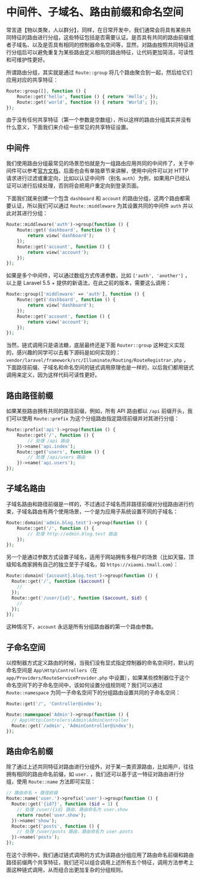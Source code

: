 # 中间件、子域名、路由前缀和命名空间

常言道【物以类聚，人以群分】，同样，在日常开发中，我们通常会将具有某些共同特征的路由进行分组，这些特征包括是否需要认证。是否具有共同的路由前缀或者子域名、以及是否具有相同的控制器命名空间等，显然，对路由按照共同特征进行分组后可以避免重复为某些路由定义相同的路由特征，让代码更加简洁，可读性和可维护性更好。

所谓路由分组，其实就是通过 `Route::group` 将几个路由聚合到一起，然后给它们应用对应的共享特征：

```php
Route::group([], function () { 
    Route::get('hello', function () { return 'Hello'; }); 
    Route::get('world', function () { return 'World'; }); 
});
```

由于没有任何共享特征（第一个参数是空数组），所以这样的路由分组其实并没有什么意义，下面我们来介绍一些常见的共享特征设置。

## 中间件

我们使用路由分组最常见的场景恐怕就是为一组路由应用共同的中间件了，关于中间件可以参考[官方文档](https://laravelacademy.org/post/9539.html)，后面也会有单独章节来讲解，使用中间件可以对 HTTP 请求进行过滤或重定向，比如以认证中间件（别名 `auth`）为例，如果用户已经认证可以进行后续处理，否则将会把用户重定向到登录页面。

下面我们就来创建一个包含 `dashboard` 和 `account` 的路由分组，这两个路由都需要认证，所以我们可以通过 `Route::middleware` 为其设置共同的中间件 `auth` 并以此对其进行分组：

```php
Route::middleware('auth')->group(function () {
    Route::get('dashboard', function () {
        return view('dashboard');
    });
    Route::get('account', function () {
        return view('account');
    });
});
```

如果是多个中间件，可以通过数组方式传递参数，比如 `['auth', 'another']` ，以上是 Laravel 5.5 + 提供的新语法，在此之前的版本，需要这么调用：

```php
Route::group(['middleware' => 'auth'], function () { 
    Route::get('dashboard', function () { 
        return view('dashboard'); 
    }); 
    Route::get('account', function () { 
        return view('account'); 
    }); 
});
```

当然，链式调用只是语法糖，底层最终还是下面 `Router::group` 这种定义实现的，感兴趣的同学可以去看下源码是如何实现的：`vendor/laravel/framework/src/Illuminate/Routing/RouteRegistrar.php`  ，下面路径前缀、子域名和命名空间的链式调用原理也是一样的，以后我们都用链式调用来定义，因为这样代码可读性更好。

## 路由路径前缀

如果某些路由拥有共同的路径前缀，例如，所有 API 路由都以 `/api` 前缀开头，我们可以使用 `Route::prefix` 为这个分组路由指定路径前缀并对其进行分组：

```php
Route::prefix('api')->group(function () {
    Route::get('/', function () {
        // 处理 /api 路由
    })->name('api.index');
    Route::get('users', function () {
        // 处理 /api/users 路由
    })->name('api.users');
});
```

## 子域名路由

子域名路由和路径前缀是一样的，不过通过子域名而非路径前缀对分组路由进行约束，子域名路由有两个使用场景，一个是为应用子系统设置不同的子域名：

```php
Route::domain('admin.blog.test')->group(function () {
    Route::get('/', function () {
        // 处理 http://admin.blog.test 路由
    });
});
```

另一个是通过参数方式设置子域名，适用于网站拥有多租户的场景（比如天猫，顶级知名商家拥有自己的独立至于子域名，如 `https://xiaomi.tmall.com`）：

```php
Route::domain('{account}.blog.test')->group(function () {
  Route::get('/', function ($account) {
    //
  });
  Route::get('/user/{id}', function ($account, $id) {
    //
  });
});
```

这种情况下，`account` 永远是所有分组路由器的第一个路由参数。

## 子命名空间

以控制器方式定义路由的时候，当我们没有显式指定控制器的命名空间时，默认的命名空间是 `App\Http\Controllers`（在 `app/Providers/RouteServiceProvider.php` 中设置），如果某些控制器位于这个命名空间下的子命名空间中，该如何设置分组规则呢？我们可以通过 `Route::namespace` 为同一子命名空间下的分组路由设置共同的子命名空间：

```php
Route::get('/', 'Controller@index');

Route::namespace('Admin')->group(function () {
  // App\Http\Controlers\Admin\AdminController
  Route::get('/admin', 'AdminController@index');
});
```

## 路由命名前缀

除了通过上述共同特征对路由进行分组外，对于某一类资源路由，比如用户，往往拥有相同的路由命名前缀，如 `user.` ，我们还可以基于这一特征对路由进行分组，使用 `Route::name` 方法即可实现：

```php
// 路由命名 + 路径前缀
Route::name('user.')->prefix('user')->group(function () {
  Route::get('{id?}', function ($id = 1) {
    // 处理 /user/{id} 路由，路由命名为 user.show
    return route('user.show');
  })->name('show');
  Route::get('posts', function () {
    // 处理 /user/posts 路由，路由命名为 user.posts
  })->name('posts');
});
```

在这个示例中，我们通过链式调用的方式为该路由分组应用了路由命名前缀和路由路径前缀两个共享特征，我们还可以组合调用上述所有五个特征，调用方法参考上面这种链式调用，从而组合出更加复杂的分组规则。